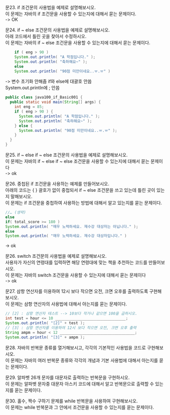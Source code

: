 문23. if 조건문의 사용법을 예제로 설명해보시오.  
이 문제는 자바의 if 조건문을 사용할 수 있는지에 대해서 묻는 문제이다.  
-> OK

문24. if ~ else 조건문의 사용법을 예제로 설명해보시오.  
아래 코드에서 틀린 곳을 찾아서 수정하시오.  
이 문제는 자바의 if ~ else 조건문을 사용할 수 있는지에 대해서 묻는 문제이다.  
``` java
    if ( eng > 90 )
    System.out.println( "A 학점입니다." );
    System.out.println( "축하해요~" );
    else 
    System.out.println( "90점 미만이네요..ㅠ.ㅠ" )
```

-> 변수 초기화 안해줌
if와 else에 대괄호 안씀  
System.out.println에 ; 안씀  
``` java
public class java100_if_Basic001 {
  public static void main(String[] args) {
    int eng = 85;
    if ( eng > 90 ) {
      System.out.println( "A 학점입니다." );
      System.out.println( "축하해요~" );
    } else {
      System.out.println( "90점 미만이네요..ㅠ.ㅠ" );
    }
  }
}
```


문25. if ~ else if ~ else 조건문의 사용법을 예제로 설명해보시오.  
이 문제는 자바의 if ~ else if ~ else 조건문을 사용할 수 있는지에 대해서 묻는 문제이다  
-> ok

문26. 중첩된 if 조건문을 사용하는 예제를 만들어보시오.  
아래의 코드는 { } 괄호가 없이 중첩되서 if ~ else 조건문을 쓰고 있는데 틀린 곳이 있는지 말해보시오.  
이 문제는 if 조건문을 중첩하여 사용하는 방법에 대해서 알고 있는지를 묻는 문제이다.  
``` java
//… (생략)
else
if( total_score >= 180 )
System.out.println( "매우 노력하세요. 재수강 대상자는 아닙니다." );
else
System.out.println( "매우 노력하세요. 재수강 대상자입니다." )
```
-> ok  

문26. switch 조건문의 사용법을 예제로 설명해보시오.  
사용자가 자신의 연령대를 입력하면 해당 연령대에 맞는 책을 추천하는 코드를 만들어보시오.  
이 문제는 자바의 switch 조건문을 사용할 수 있는지에 대해서 묻는 문제이다  
-> ok  

문27. 삼항 연산자를 이용하여 12시 보다 작으면 오전, 크면 오후를 출력하도록 구현해보시오.  
이 문제는 삼항 연산자의 사용법에 대해서 아는지를 묻는 문제이다.  
``` java
// [2] : 삼항 연산자 테스트 --> 10보다 작거나 같으면 100을 곱하시오.
int test = hour <= 10 _______________________________;
System.out.println( "[2]" + test );
// [3] : 삼항 연산자를 이용하여 12시 보다 작으면 오전, 크면 오후 출력
String ampm = hour < 12 _________________________________;
System.out.println( "[3]" + ampm );
```

문28. 자바의 반복문 종류를 열거해보시고, 각각의 기본적인 사용법을 코드로 구현해보시오.  
이 문제는 자바의 여러 반복문 종류와 각각의 개념과 기본 사용법에 대해서 아는지를 묻는 문제이다.  

문29. 알파벳 26개 문자를 대문자로 출력하는 반복문을 구현하시오.  
이 문제는 알파벳 문자중 대문자 아스키 코드에 대해서 알고 반복문으로 출력할 수 있는지를 묻는 문제이다.  

문30. 홀수, 짝수 구하기 문제를 while 반복문을 사용하여 구현해보시오.  
이 문제는 while 반복문과 그 안에서 조건문을 사용할 수 있는지를 묻는 문제이다.  